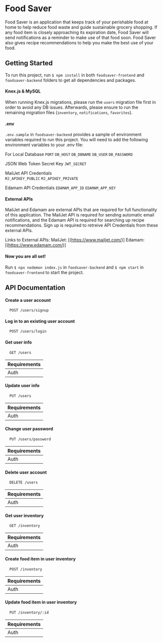 # Food Saver

Food Saver is an application that keeps track of your perishable food at home to help reduce food waste and guide sustainable grocery shopping. If any food item is closely approaching its expiration date, Food Saver will send notifications as a reminder to make use of that food soon. Food Saver also gives recipe recommendations to help you make the best use of your food.

## Getting Started

To run this project, run ```$ npm install``` in both ```foodsaver-frontend``` and ```foodsaver-backend``` folders to get all dependencies and packages.

#### Knex.js & MySQL

When running Knex.js migrations, please run the ```users``` migration file first in order to avoid any DB issues. Afterwards, please ensure to run the remaining migration files (```inventory```, ```notifications```, ```favorites```). 

#### .env

```.env.sample``` in ```foodsaver-backend``` provides a sample of environment variables required to run this project. You will need to add the following environment variables to your .env file:

For Local Database
`PORT`
`DB_HOST`
`DB_DBNAME`
`DB_USER`
`DB_PASSWORD`

JSON Web Token Secret Key
`JWT_SECRET`

MailJet API Credentials  
`MJ_APIKEY_PUBLIC`
`MJ_APIKEY_PRIVATE`

Edamam API Credentials
`EDAMAM_APP_ID`
`EDAMAM_APP_KEY`

#### External APIs

MailJet and Edamam are external APIs that are required for full functionality of this application. The MailJet API is required for sending automatic email notifications, and the Edamam API is required for searching up recipe recommendations. Sign up is required to retreive API Credentials from these external APIs. 

Links to External APIs: 
MailJet: [(https://www.mailjet.com/)]
Edamam: [(https://www.edamam.com/)]

#### Now you are all set!

Run ```$ npx nodemon index.js``` in ```foodsaver-backend``` and ```$ npm start``` in ```foodsaver-frontend``` to start the project.

## API Documentation

#### Create a user account

```
  POST /users/signup
```


#### Log in to an existing user account

```
  POST /users/login
```


#### Get user info

```
  GET /users
```
| Requirements |            
| :----| 
| Auth |


#### Update user info

```
  PUT /users
```
| Requirements |            
| :----| 
| Auth |


#### Change user password 

```
  PUT /users/password
```
| Requirements |            
| :----| 
| Auth |


#### Delete user account 

```
  DELETE /users
```
| Requirements |            
| :----| 
| Auth |


#### Get user inventory

```
  GET /inventory
```
| Requirements |            
| :----| 
| Auth |


#### Create food item in user inventory

```
  POST /inventory
```
| Requirements |            
| :----| 
| Auth |


#### Update food item in user inventory

```
  PUT /inventory/:id
```
| Requirements |            
| :----| 
| Auth |




